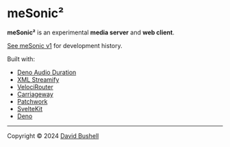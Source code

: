 # meSonic²

**meSonic²** is an experimental **media server** and **web client**.

[See meSonic v1](https://github.com/dbushell/mesonic) for development history.

Built with:

* [Deno Audio Duration](https://github.com/dbushell/deno_audio_duration)
* [XML Streamify](https://github.com/dbushell/xml-streamify)
* [VelociRouter](https://github.com/dbushell/velocirouter)
* [Carriageway](https://github.com/dbushell/carriageway)
* [Patchwork](https://github.com/dbushell/patchwork)
* [SvelteKit](https://github.com/sveltejs/kit)
* [Deno](https://github.com/denoland/deno)

* * *

Copyright © 2024 [David Bushell](https://dbushell.com)
